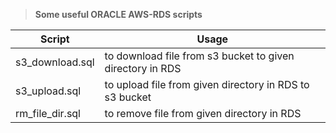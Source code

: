 
> **Some useful ORACLE  AWS-RDS scripts** 
  
Script | Usage
------------ | -------------
s3_download.sql | to download file from s3 bucket to given directory in RDS
s3_upload.sql | to upload file from given directory in RDS  to s3 bucket
rm_file_dir.sql | to remove file from given directory in RDS
